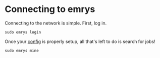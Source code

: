 # Connecting to emrys

Connecting to the network is simple. First, log in.

    sudo emrys login

Once your [config](/docs/suppliers/config) is properly setup, all that's left to do is search for jobs!

    sudo emrys mine
